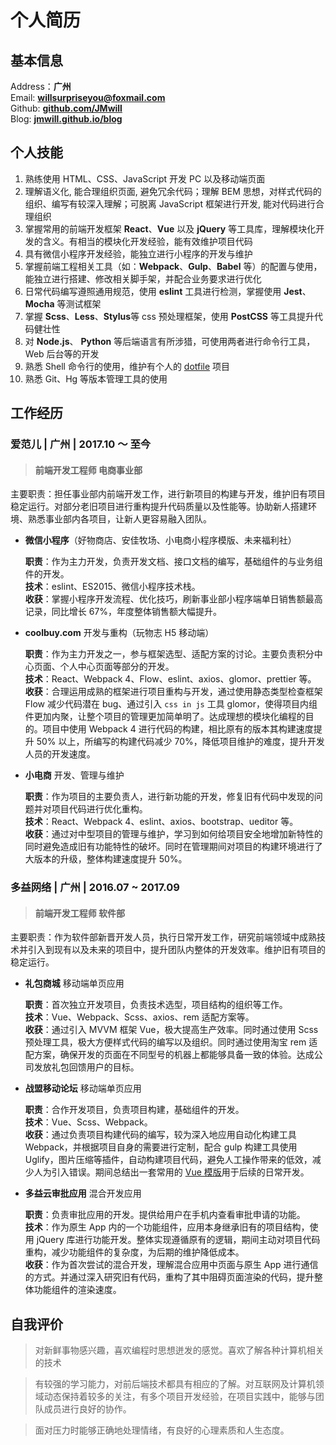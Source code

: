 # 个人简历

## 基本信息

Address：**广州**  
Email: [**willsurpriseyou@foxmail.com**][email-addr]  
Github: [**github.com/JMwill**][github-site]  
Blog: [**jmwill.github.io/blog**][blog-site]  

## 个人技能

1. 熟练使用 HTML、CSS、JavaScript 开发 PC 以及移动端页面
2. 理解语义化, 能合理组织页面, 避免冗余代码；理解 BEM 思想，对样式代码的组织、编写有较深入理解；可脱离 JavaScript 框架进行开发, 能对代码进行合理组织
3. 掌握常用的前端开发框架 **React**、**Vue** 以及 **jQuery** 等工具库，理解模块化开发的含义。有相当的模块化开发经验，能有效维护项目代码
4. 具有微信小程序开发经验，能独立进行小程序的开发与维护
5. 掌握前端工程相关工具（如：**Webpack**、**Gulp**、**Babel** 等）的配置与使用，能独立进行搭建、修改相关脚手架，并配合业务要求进行优化
6. 日常代码编写遵照通用规范，使用 **eslint** 工具进行检测，掌握使用 **Jest**、**Mocha** 等测试框架
7. 掌握 **Scss**、**Less**、**Stylus**等 css 预处理框架，使用 **PostCSS** 等工具提升代码健壮性
8. 对 **Node.js**、 **Python** 等后端语言有所涉猎，可使用两者进行命令行工具，Web 后台等的开发
9. 熟悉 Shell 命令行的使用，维护有个人的 [dotfile][dotfile-site] 项目
10. 熟悉 Git、Hg 等版本管理工具的使用

## 工作经历

### 爱范儿 | 广州 | 2017.10 ～ 至今

> #### 前端开发工程师 电商事业部

主要职责：担任事业部内前端开发工作，进行新项目的构建与开发，维护旧有项目稳定运行。对部分老旧项目进行重构提升代码质量以及性能等。协助新人搭建环境、熟悉事业部内各项目，让新人更容易融入团队。

- **微信小程序**（好物商店、安佳牧场、小电商小程序模版、未来福利社）

  **职责**：作为主力开发，负责开发文档、接口文档的编写，基础组件的与业务组件的开发。  
  **技术**：eslint、ES2015、微信小程序技术栈。  
  **收获**：掌握小程序开发流程、优化技巧，刷新事业部小程序端单日销售额最高记录，同比增长 67%，年度整体销售额大幅提升。

- **coolbuy.com** 开发与重构（玩物志 H5 移动端）

  **职责**：作为主力开发之一，参与框架选型、适配方案的讨论。主要负责积分中心页面、个人中心页面等部分的开发。  
  **技术**：React、Webpack 4、Flow、eslint、axios、glomor、prettier 等。  
  **收获**：合理运用成熟的框架进行项目重构与开发，通过使用静态类型检查框架 Flow 减少代码潜在 bug、通过引入 `css in js` 工具 glomor，使得项目内组件更加内聚，让整个项目的管理更加简单明了。达成理想的模块化编程的目的。项目中使用 Webpack 4 进行代码的构建，相比原有的版本其构建速度提升 50% 以上，所编写的构建代码减少 70%，降低项目维护的难度，提升开发人员的开发速度。

- **小电商** 开发、管理与维护

  **职责**：作为项目的主要负责人，进行新功能的开发，修复旧有代码中发现的问题并对项目代码进行优化重构。  
  **技术**：React、Webpack 4、eslint、axios、bootstrap、ueditor 等。  
  **收获**：通过对中型项目的管理与维护，学习到如何给项目安全地增加新特性的同时避免造成旧有功能特性的破坏。同时在管理期间对项目的构建环境进行了大版本的升级，整体构建速度提升 50%。

### 多益网络 | 广州 | 2016.07 ~ 2017.09

> #### 前端开发工程师 软件部

主要职责：作为软件部新晋开发人员，执行日常开发工作，研究前端领域中成熟技术并引入到现有以及未来的项目中，提升团队内整体的开发效率。维护旧有项目的稳定运行。

- **礼包商城** 移动端单页应用

  **职责**：首次独立开发项目，负责技术选型，项目结构的组织等工作。  
  **技术**：Vue、Webpack、Scss、axios、rem 适配方案等。  
  **收获**：通过引入 MVVM 框架 Vue，极大提高生产效率。同时通过使用 Scss 预处理工具，极大方便样式代码的编写以及组织。同时通过使用淘宝 rem 适配方案，确保开发的页面在不同型号的机器上都能够具备一致的体验。达成公司发放礼包回馈用户的目标。

- **战盟移动论坛** 移动端单页应用

  **职责**：合作开发项目，负责项目构建，基础组件的开发。  
  **技术**：Vue、Scss、Webpack。  
  **收获**：通过负责项目构建代码的编写，较为深入地应用自动化构建工具 Webpack，并根据项目自身的需要进行定制，配合 gulp 构建工具使用 Uglify，图片压缩等插件，自动构建项目代码，避免人工操作带来的低效，减少人为引入错误。期间总结出一套常用的 [Vue 模版][vue-template-site]用于后续的日常开发。

- **多益云审批应用** 混合开发应用

  **职责**：负责审批应用的开发。提供给用户在手机内查看审批申请的功能。  
  **技术**：作为原生 App 内的一个功能组件，应用本身继承旧有的项目结构，使用 jQuery 库进行功能开发。整体实现遵循原有的逻辑，期间主动对项目代码重构，减少功能组件的复杂度，为后期的维护降低成本。  
  **收获**：作为首次尝试的混合开发，理解混合应用中页面与原生 App 进行通信的方式。并通过深入研究旧有代码，重构了其中阻碍页面渲染的代码，提升整体功能组件的渲染速度。

## 自我评价

> 对新鲜事物感兴趣，喜欢编程时思想迸发的感觉。喜欢了解各种计算机相关的技术

> 有较强的学习能力，对前后端技术都具有相应的了解。对互联网及计算机领域动态保持着较多的关注，有多个项目开发经验，在项目实践中，能够与团队成员进行良好的协作。

> 面对压力时能够正确地处理情绪，有良好的心理素质和人生态度。

[email-addr]: mailto:willsurpriseyou@foxmail.com
[github-site]: https://github.com/JMwill
[blog-site]: https://jmwill.github.io/blog
[dotfile-site]: https://github.com/JMwill/dotfiles
[vue-template-site]: https://github.com/JMwill/webpack